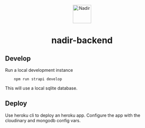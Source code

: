 <p align="center">
  <a href="https://www.circolonadir.it">
    <img alt="Nadir" src="https://circolonadir.netlify.app/logo.png" width="60" />
  </a>
</p>
<h1 align="center">
  nadir-backend
</h1>

## Develop

Run a local development instance
```shell
    npm run strapi develop
```
This will use a local sqlite database.

## Deploy

Use heroku cli to deploy an heroku app. 
Configure the app with the cloudinary and mongodb config vars.